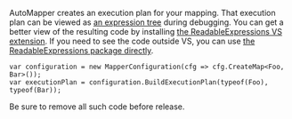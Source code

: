 AutoMapper creates an execution plan for your mapping. That execution plan can be viewed as [an expression tree](https://msdn.microsoft.com/en-us/library/mt654263.aspx?f=255&MSPPError=-2147217396) during debugging. You can get a better view of the resulting code by installing [the ReadableExpressions VS extension](https://marketplace.visualstudio.com/items?itemName=vs-publisher-1232914.ReadableExpressionsVisualizers). If you need to see the code outside VS, you can use [the ReadableExpressions package directly](https://www.nuget.org/packages/AgileObjects.ReadableExpressions).
   ```
   var configuration = new MapperConfiguration(cfg => cfg.CreateMap<Foo, Bar>());
   var executionPlan = configuration.BuildExecutionPlan(typeof(Foo), typeof(Bar));
   ```
Be sure to remove all such code before release.